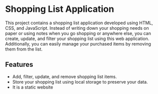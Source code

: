 # Shopping List Application
This project contains a shopping list application developed using HTML, CSS, and JavaScript. Instead of writing down your shopping needs on paper or using notes when you go shopping or anywhere else, you can create, update, and filter your shopping list using this web application. Additionally, you can easily manage your purchased items by removing them from the list.

## Features
- Add, filter, update, and remove shopping list items.
- Store your shopping list using local storage to preserve your data.
- It is a static website
